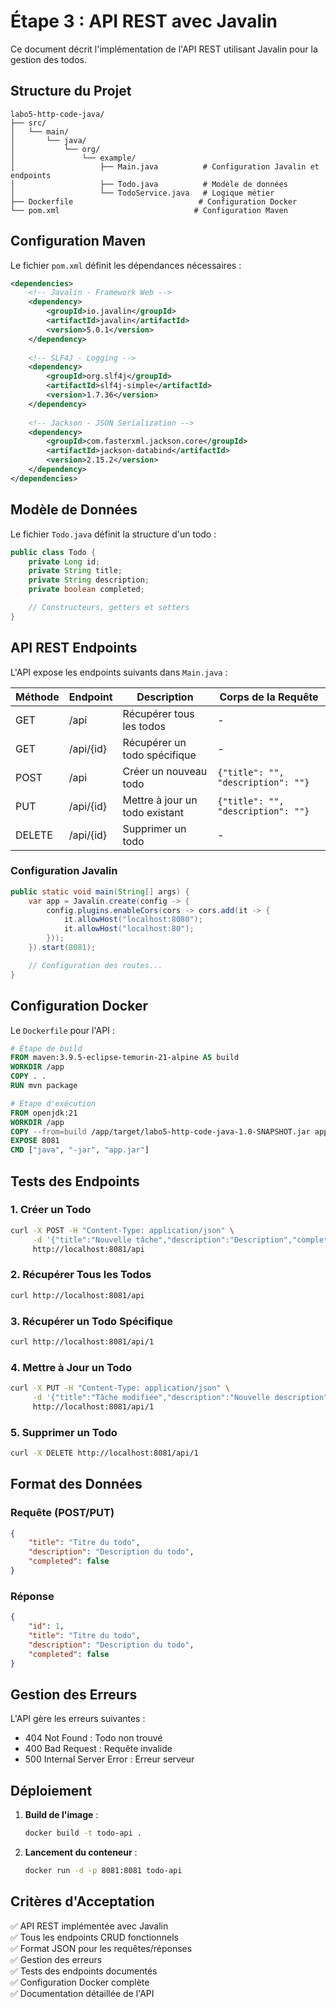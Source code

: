 # Étape 3 : API REST avec Javalin

Ce document décrit l'implémentation de l'API REST utilisant Javalin pour la gestion des todos.

## Structure du Projet

```
labo5-http-code-java/
├── src/
│   └── main/
│       └── java/
│           └── org/
│               └── example/
│                   ├── Main.java          # Configuration Javalin et endpoints
│                   ├── Todo.java          # Modèle de données
│                   └── TodoService.java   # Logique métier
├── Dockerfile                            # Configuration Docker
└── pom.xml                              # Configuration Maven
```

## Configuration Maven

Le fichier `pom.xml` définit les dépendances nécessaires :

```xml
<dependencies>
    <!-- Javalin - Framework Web -->
    <dependency>
        <groupId>io.javalin</groupId>
        <artifactId>javalin</artifactId>
        <version>5.0.1</version>
    </dependency>
    
    <!-- SLF4J - Logging -->
    <dependency>
        <groupId>org.slf4j</groupId>
        <artifactId>slf4j-simple</artifactId>
        <version>1.7.36</version>
    </dependency>
    
    <!-- Jackson - JSON Serialization -->
    <dependency>
        <groupId>com.fasterxml.jackson.core</groupId>
        <artifactId>jackson-databind</artifactId>
        <version>2.15.2</version>
    </dependency>
</dependencies>
```

## Modèle de Données

Le fichier `Todo.java` définit la structure d'un todo :

```java
public class Todo {
    private Long id;
    private String title;
    private String description;
    private boolean completed;

    // Constructeurs, getters et setters
}
```

## API REST Endpoints

L'API expose les endpoints suivants dans `Main.java` :

| Méthode | Endpoint     | Description                    | Corps de la Requête              |
|---------|-------------|--------------------------------|----------------------------------|
| GET     | /api        | Récupérer tous les todos       | -                                |
| GET     | /api/{id}   | Récupérer un todo spécifique   | -                                |
| POST    | /api        | Créer un nouveau todo          | `{"title": "", "description": ""}`|
| PUT     | /api/{id}   | Mettre à jour un todo existant | `{"title": "", "description": ""}`|
| DELETE  | /api/{id}   | Supprimer un todo              | -                                |

### Configuration Javalin

```java
public static void main(String[] args) {
    var app = Javalin.create(config -> {
        config.plugins.enableCors(cors -> cors.add(it -> {
            it.allowHost("localhost:8080");
            it.allowHost("localhost:80");
        }));
    }).start(8081);

    // Configuration des routes...
}
```

## Configuration Docker

Le `Dockerfile` pour l'API :

```dockerfile
# Étape de build
FROM maven:3.9.5-eclipse-temurin-21-alpine AS build
WORKDIR /app
COPY . .
RUN mvn package

# Étape d'exécution
FROM openjdk:21
WORKDIR /app
COPY --from=build /app/target/labo5-http-code-java-1.0-SNAPSHOT.jar app.jar
EXPOSE 8081
CMD ["java", "-jar", "app.jar"]
```

## Tests des Endpoints

### 1. Créer un Todo
```bash
curl -X POST -H "Content-Type: application/json" \
     -d '{"title":"Nouvelle tâche","description":"Description","completed":false}' \
     http://localhost:8081/api
```

### 2. Récupérer Tous les Todos
```bash
curl http://localhost:8081/api
```

### 3. Récupérer un Todo Spécifique
```bash
curl http://localhost:8081/api/1
```

### 4. Mettre à Jour un Todo
```bash
curl -X PUT -H "Content-Type: application/json" \
     -d '{"title":"Tâche modifiée","description":"Nouvelle description","completed":true}' \
     http://localhost:8081/api/1
```

### 5. Supprimer un Todo
```bash
curl -X DELETE http://localhost:8081/api/1
```

## Format des Données

### Requête (POST/PUT)
```json
{
    "title": "Titre du todo",
    "description": "Description du todo",
    "completed": false
}
```

### Réponse
```json
{
    "id": 1,
    "title": "Titre du todo",
    "description": "Description du todo",
    "completed": false
}
```

## Gestion des Erreurs

L'API gère les erreurs suivantes :
- 404 Not Found : Todo non trouvé
- 400 Bad Request : Requête invalide
- 500 Internal Server Error : Erreur serveur

## Déploiement

1. **Build de l'image** :
   ```bash
   docker build -t todo-api .
   ```

2. **Lancement du conteneur** :
   ```bash
   docker run -d -p 8081:8081 todo-api
   ```

## Critères d'Acceptation

✅ API REST implémentée avec Javalin  
✅ Tous les endpoints CRUD fonctionnels  
✅ Format JSON pour les requêtes/réponses  
✅ Gestion des erreurs  
✅ Tests des endpoints documentés  
✅ Configuration Docker complète  
✅ Documentation détaillée de l'API
